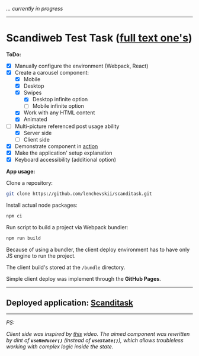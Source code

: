 *... currently in progress*

---

# Scandiweb Test Task (**[full text one's](https://github.com/lenchevskii/scanditask/blob/main/TASK.md)**)

  **ToDo:**

- [x] Manually configure the environment (Webpack, React)
- [x] Create a carousel component:
  - [x] Mobile
  - [x] Desktop
  - [x] Swipes
    - [x] Desktop infinite option
    - [ ] Mobile infinite option
  - [x] Work with any HTML content
  - [x] Animated
- [ ] Multi-picture referenced post usage ability
  - [x] Server side
  - [ ] Client side
- [x] Demonstrate component in [action](https://lenchevskii.github.io/scanditask/)
- [x] Make the application' setup explanation
- [x] Keyboard accessibility (additional option)

**App usage:**

Clone a repository:

  ```bash
  git clone https://github.com/lenchevskii/scanditask.git
  ```

Install actual node packages:

  ```bash
  npm ci
  ```

Run script to build a project via Webpack bundler:

  ```bash
  npm run build
  ```

Because of using a bundler, the client deploy environment has to have only JS engine to run the project.

The client build's stored at the `/bundle` directory.

Simple client deploy was implement through the **GitHub Pages**.

---

## Deployed application: [Scanditask](https://lenchevskii.github.io/scanditask/)

---

*PS:*

*Client side was inspired by [this](https://www.youtube.com/watch?v=Tdpq-9XYoNM) video. The aimed component was rewritten by dint of **`useReducer()`** (instead of **`useState()`**), which allows troubleless working with complex logic inside the state.*
